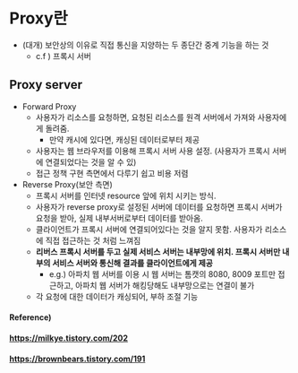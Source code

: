 # Proxy란

* (대개) 보안상의 이유로 직접 통신을 지양하는 두 종단간 중계 기능을 하는 것
  * c.f ) 프록시 서버

## Proxy server

* Forward Proxy
  * 사용자가 리소스를 요청하면, 요청된 리소스를 원격 서버에서 가져와 사용자에게 돌려줌.
    * 만약 캐시에 있다면, 캐싱된 데이터로부터 제공
  * 사용자는 웹 브라우저를 이용해 프록시 서버 사용 설정. (사용자가 프록시 서버에 연결되었다는 것을 알 수 있)
  * 접근 정책 구현 측면에서 다루기 쉽고 비용 저렴
* Reverse Proxy(보안 측면)
  * 프록시 서버를 인터넷 resource 앞에 위치 시키는 방식.
  * 사용자가 reverse proxy로 설정된 서버에 데이터를 요청하면 프록시 서버가 요청을 받아, 실제 내부서버로부터 데이터를 받아옴.
  * 클라이언트가 프록시 서버에 연결되어있다는 것을 알지 못함. 사용자가 리소스에 직접 접근하는 것  처럼 느껴짐
  * **리버스 프록시 서버를 두고 실제 서비스 서버는 내부망에 위치. 프록시 서버만 내부의 서비스 서버와 통신해 결과를 클라이언트에게 제공**
    * e.g.) 아파치 웹 서버를 이용 시 웹 서버는 톰캣의 8080, 8009 포트만 접근하고, 아파치 웹 서버가 해킹당해도 내부망으로는 연결이 불가
  * 각 요청에 대한 데이터가 캐싱되어, 부하 조절 기능 



#### Reference) 

#### https://milkye.tistory.com/202

#### https://brownbears.tistory.com/191
